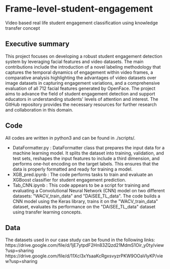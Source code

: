 # Frame-level-student-engagement
Video based real life student engagement classification using knowledge transfer concept

<h2> Executive summary</h2>
This project focuses on developing a robust student engagement detection system by leveraging facial features and video datasets. The main contributions include the introduction of a novel labeling methodology that captures the temporal dynamics of engagement within video frames, a comparative analysis highlighting the advantages of video datasets over image datasets in capturing engagement variations, and a comprehensive evaluation of all 712 facial features generated by OpenFace. The project aims to advance the field of student engagement detection and support educators in understanding students' levels of attention and interest. The GitHub repository provides the necessary resources for further research and collaboration in this domain.

<h2> Code</h2>
All codes are written in python3 and can be found in ./scripts/.

* DataFormatter.py : DataFormatter class that prepares the input data for a machine learning model. It splits the dataset into training, validation, and test sets, reshapes the input features to include a third dimension, and performs one-hot encoding on the target labels. This ensures that the data is properly formatted and ready for training a model.
* XGB_pred.ipynb : The code performs tasks to train and evaluate an XGBoost classifier for student engagement prediction. 
* Tab_CNN.ipynb : 
This code appears to be a script for training and evaluating a Convolutional Neural Network (CNN) model on two different datasets: "WACV_train_data" and "DAiSEE_TL_data". The code builds a CNN model using the Keras library, trains it on the "WACV_train_data" dataset, evaluates its performance on the "DAiSEE_TL_data" dataset using transfer learning concepts.

<h2> Data</h2>
The datasets used in our case study can be found in the following links:
https://drive.google.com/file/d/1jE7ytpdF2Hn83ZQzd21MdmS1Oir_y0ty/view?usp=sharing
https://drive.google.com/file/d/11Xcl3xYsaaKcRgxsvyzrPKW9OOaVIyKP/view?usp=sharing
